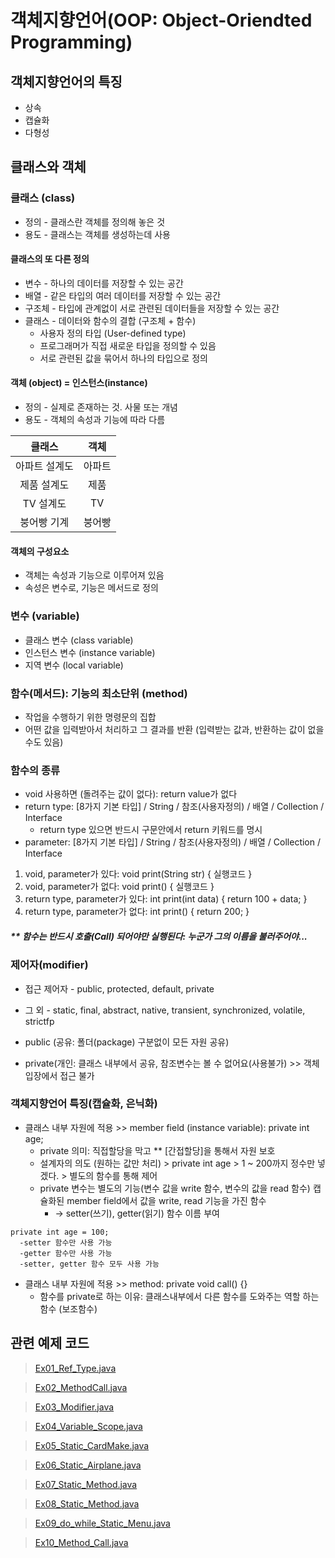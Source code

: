 # 객체지향언어(OOP: Object-Oriendted Programming)

## 객체지향언어의 특징
* 상속
* 캡슐화
* 다형성

## 클래스와 객체
### 클래스 (class)
* 정의 - 클래스란 객체를 정의해 놓은 것
* 용도 - 클래스는 객체를 생성하는데 사용

#### 클래스의 또 다른 정의
* 변수 - 하나의 데이터를 저장할 수 있는 공간
* 배열 - 같은 타입의 여러 데이터를 저장할 수 있는 공간
* 구조체 - 타입에 관계없이 서로 관련된 데이터들을 저장할 수 있는 공간
* 클래스 - 데이터와 함수의 결합 (구조체 + 함수)
    * 사용자 정의 타입 (User-defined type)
    * 프로그래머가 직접 새로운 타입을 정의할 수 있음
    * 서로 관련된 값을 묶어서 하나의 타입으로 정의

#### 객체 (object) = 인스턴스(instance)
* 정의 - 실제로 존재하는 것. 사물 또는 개념
* 용도 - 객체의 속성과 기능에 따라 다름

|클래스|객체|
|:---:|:---:|
|아파트 설계도|아파트|
|제품 설계도|제품|
|TV 설계도|TV|
|붕어빵 기계|붕어빵|

#### 객체의 구성요소
* 객체는 속성과 기능으로 이루어져 있음
* 속성은 변수로, 기능은 메서드로 정의

### 변수 (variable)
* 클래스 변수 (class variable)
* 인스턴스 변수 (instance variable)
* 지역 변수 (local variable)

### 함수(메서드): 기능의 최소단위 (method)
* 작업을 수행하기 위한 명령문의 집합
* 어떤 값을 입력받아서 처리하고 그 결과를 반환 (입력받는 값과, 반환하는 값이 없을 수도 있음)


### 함수의 종류
* void 사용하면 (돌려주는 값이 없다): return value가 없다
* return type: [8가지 기본 타입] / String / 참조(사용자정의) / 배열 / Collection / Interface
    * return type 있으면 반드시 구문안에서 return 키워드를 명시
* parameter: [8가지 기본 타입] / String / 참조(사용자정의) / 배열 / Collection / Interface


1. void, parameter가 있다: void print(String str) { 실행코드 }
2. void, parameter가 없다: void print() { 실행코드 }
3. return type, parameter가 있다: int print(int data) { return 100 + data; }
4. return type, parameter가 없다: int print() { return 200; }

##### ** 함수는 반드시 호출(Call) 되어야만 실행된다: 누군가 그의 이름을 불러주어야...

### 제어자(modifier)
* 접근 제어자 - public, protected, default, private
* 그 외 - static, final, abstract, native, transient, synchronized, volatile, strictfp

* public (공유: 폴더(package) 구분없이 모든 자원 공유)
* private(개인: 클래스 내부에서 공유, 참조변수는 볼 수 없어요(사용불가) >> 객체입장에서 접근 불가

### 객체지향언어 특징(캡슐화, 은닉화)
* 클래스 내부 자원에 적용 >> member field (instance variable): private int age;
    * private 의미: 직접할당을 막고 ** [간접할당]을 통해서 자원 보호
    * 설계자의 의도 (원하는 값만 처리) > private int age > 1 ~ 200까지 정수만 넣겠다. > 별도의 함수를 통해 제어
    * private 변수는 별도의 기능(변수 값을 write 함수, 변수의 값을 read 함수)
      캡슐화된 member field에서 값을 write, read 기능을 가진 함수
      * -> setter(쓰기), getter(읽기) 함수 이름 부여

```
private int age = 100;
  -setter 함수만 사용 가능
  -getter 함수만 사용 가능
  -setter, getter 함수 모두 사용 가능
```

* 클래스 내부 자원에 적용 >> method: private void call() {}
    * 함수를 private로 하는 이유: 클래스내부에서 다른 함수를 도와주는 역할 하는 함수 (보조함수)

## 관련 예제 코드
> [Ex01_Ref_Type.java](https://drive.google.com/file/d/18nMyX6HLSWDVJGfzEwzu6h0QFnXfO4Gs/view?usp=sharing)

> [Ex02_MethodCall.java](https://drive.google.com/file/d/1S63S7zXAtDv9mm3kNSFamtMQNKi338JO/view?usp=sharing)

> [Ex03_Modifier.java](https://drive.google.com/file/d/1idgqxP59BlmDa18yF0H6kxqdqgoy4rN-/view?usp=sharing)

> [Ex04_Variable_Scope.java](https://drive.google.com/file/d/1vHelKH4kAQz9kTggkG06W2rUpQAtbNJm/view?usp=sharing)

> [Ex05_Static_CardMake.java](https://drive.google.com/file/d/1TAHpLfc5kRaWye1-cSr6vcmzeAXIz0Yb/view?usp=sharing)

> [Ex06_Static_Airplane.java](https://drive.google.com/file/d/1WVhL1lphvMGn8koLgS-ZPuAGhXRzAlNo/view?usp=sharing)

> [Ex07_Static_Method.java](https://drive.google.com/file/d/1GhTXoWL5GOIHOxw2z9emEA8A2HB1I59I/view?usp=sharing)

> [Ex08_Static_Method.java](https://drive.google.com/file/d/18o9ZhtFWsPH4Pibe0irJx5Wg5EIWippH/view?usp=sharing)

> [Ex09_do_while_Static_Menu.java](https://drive.google.com/file/d/1GGJUzad0LGVZcIFRulMTgw25Oynbf5bK/view?usp=sharing)

> [Ex10_Method_Call.java](https://drive.google.com/file/d/1IUbrLd_f-AbQzverTLzgzm4ZZwmMwx5-/view?usp=sharing)
